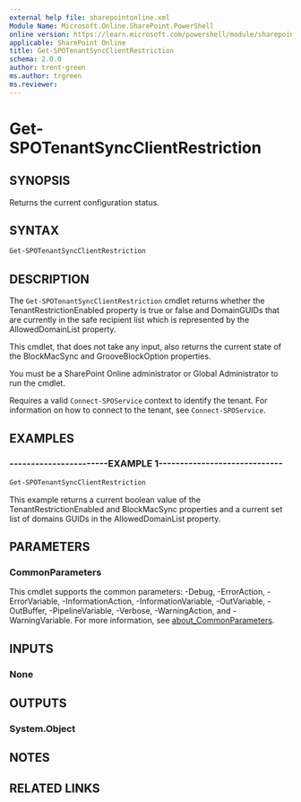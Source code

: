 ```yaml
---
external help file: sharepointonline.xml
Module Name: Microsoft.Online.SharePoint.PowerShell
online version: https://learn.microsoft.com/powershell/module/sharepoint-online/get-spotenantsyncclientrestriction
applicable: SharePoint Online
title: Get-SPOTenantSyncClientRestriction
schema: 2.0.0
author: trent-green
ms.author: trgreen
ms.reviewer:
---
```


# Get-SPOTenantSyncClientRestriction

## SYNOPSIS

Returns the current configuration status.

## SYNTAX

```powershell
Get-SPOTenantSyncClientRestriction
```

## DESCRIPTION

The `Get-SPOTenantSyncClientRestriction` cmdlet returns whether the TenantRestrictionEnabled property is true or false and DomainGUIDs that are currently in the safe recipient list which is represented by the AllowedDomainList property.

This cmdlet, that does not take any input, also returns the current state of the BlockMacSync and GrooveBlockOption properties.

You must be a SharePoint Online administrator or Global Administrator to run the cmdlet.

Requires a valid `Connect-SPOService` context to identify the tenant. For information on how to connect to the tenant, see `Connect-SPOService`.

## EXAMPLES

### -----------------------EXAMPLE 1-----------------------------

```powershell
Get-SPOTenantSyncClientRestriction
```

This example returns a current boolean value of the TenantRestrictionEnabled and BlockMacSync properties and a current set list of domains GUIDs in the AllowedDomainList property.

## PARAMETERS

### CommonParameters

This cmdlet supports the common parameters: -Debug, -ErrorAction, -ErrorVariable, -InformationAction, -InformationVariable, -OutVariable, -OutBuffer, -PipelineVariable, -Verbose, -WarningAction, and -WarningVariable. For more information, see [about_CommonParameters](https://go.microsoft.com/fwlink/?LinkID=113216).

## INPUTS

### None

## OUTPUTS

### System.Object

## NOTES

## RELATED LINKS

